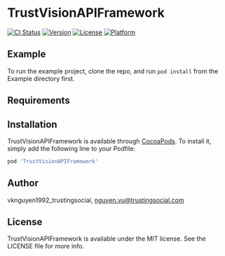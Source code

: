 # TrustVisionAPIFramework

[![CI Status](https://img.shields.io/travis/vknguyen1992_trustingsocial/TrustVisionAPIFramework.svg?style=flat)](https://travis-ci.org/vknguyen1992_trustingsocial/TrustVisionAPIFramework)
[![Version](https://img.shields.io/cocoapods/v/TrustVisionAPIFramework.svg?style=flat)](https://cocoapods.org/pods/TrustVisionAPIFramework)
[![License](https://img.shields.io/cocoapods/l/TrustVisionAPIFramework.svg?style=flat)](https://cocoapods.org/pods/TrustVisionAPIFramework)
[![Platform](https://img.shields.io/cocoapods/p/TrustVisionAPIFramework.svg?style=flat)](https://cocoapods.org/pods/TrustVisionAPIFramework)

## Example

To run the example project, clone the repo, and run `pod install` from the Example directory first.

## Requirements

## Installation

TrustVisionAPIFramework is available through [CocoaPods](https://cocoapods.org). To install
it, simply add the following line to your Podfile:

```ruby
pod 'TrustVisionAPIFramework'
```

## Author

vknguyen1992_trustingsocial, nguyen.vu@trustingsocial.com

## License

TrustVisionAPIFramework is available under the MIT license. See the LICENSE file for more info.
